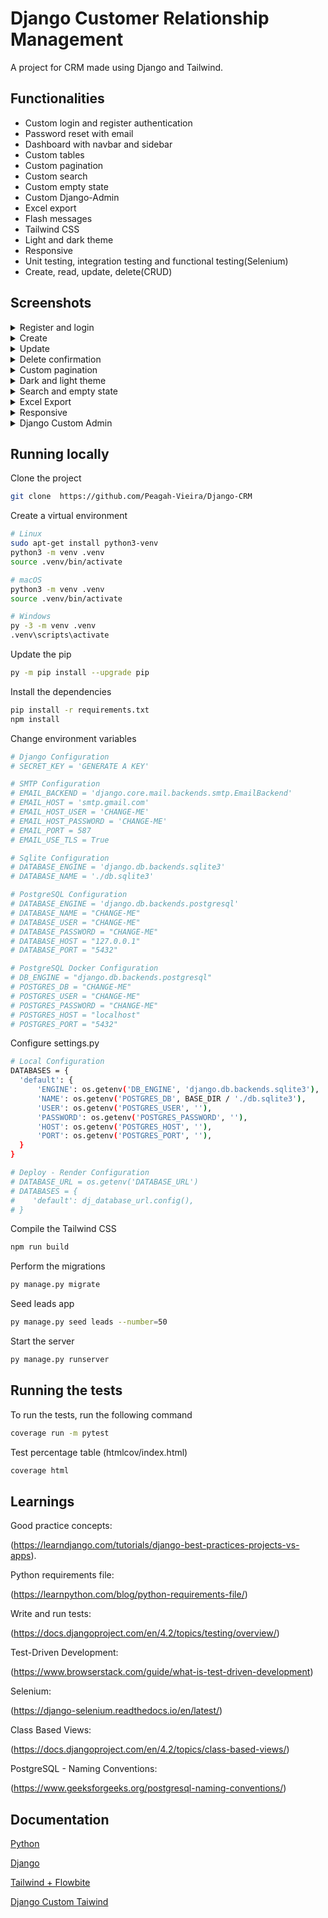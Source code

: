 # Django Customer Relationship Management

A project for CRM made using Django and Tailwind.

## Functionalities

- Custom login and register authentication
- Password reset with email 
- Dashboard with navbar and sidebar
- Custom tables
- Custom pagination
- Custom search
- Custom empty state
- Custom Django-Admin
- Excel export
- Flash messages
- Tailwind CSS
- Light and dark theme
- Responsive
- Unit testing, integration testing and functional testing(Selenium)
- Create, read, update, delete(CRUD)

## Screenshots

<details>
  <summary>Register and login</summary>

  ![Register_Login](https://github.com/Peagah-Vieira/Django-CRM/assets/105545343/d81ff8de-c579-4546-889b-d5b63afec74d)

</details>

<details>
  <summary>Create</summary>

  ![Create](https://github.com/Peagah-Vieira/Django-CRM/assets/105545343/6b9a2a65-4046-4dde-9734-079c536675b1)

</details>

<details>
  <summary>Update</summary>

  ![Update](https://github.com/Peagah-Vieira/Django-CRM/assets/105545343/03135f00-a153-45de-8f2d-40541bd2372b)

</details>

<details>
  <summary>Delete confirmation</summary>

  ![Delete](https://github.com/Peagah-Vieira/Django-CRM/assets/105545343/5406f43a-888c-4a9a-90ca-bd53eda2c632)

</details>

<details>
  <summary>Custom pagination</summary>

  ![Pagination](https://github.com/Peagah-Vieira/Django-CRM/assets/105545343/a832c505-0748-409d-8d41-ad810542d55f)

</details>

<details>
  <summary>Dark and light theme</summary>

  ![Theme_Switch](https://github.com/Peagah-Vieira/Django-CRM/assets/105545343/263b1a74-1293-4249-a97a-6b3a106ac56d)

</details>

<details>
  <summary>Search and empty state</summary>

  ![Search_Empty_State](https://github.com/Peagah-Vieira/Django-CRM/assets/105545343/63e186ff-de33-4597-8eac-6bb500ba506a)

</details>

<details>
  <summary>Excel Export</summary>

  ![Export](https://github.com/Peagah-Vieira/Django-CRM/assets/105545343/d3a645d4-493a-4981-a5b3-db82667f9a68)

</details>

<details>
  <summary>Responsive</summary>

  ![Responsive](https://github.com/Peagah-Vieira/Django-CRM/assets/105545343/3ea69c94-75a5-4f8e-a916-3487b101a0e1)

</details>

<details>
  <summary>Django Custom Admin</summary>

  ![Django-Admin](https://github.com/Peagah-Vieira/Django-CRM/assets/105545343/944a29ab-8c9e-4f3e-b31b-b259cc772046)

</details>

## Running locally

Clone the project

```bash
git clone  https://github.com/Peagah-Vieira/Django-CRM
```

Create a virtual environment

```bash
# Linux
sudo apt-get install python3-venv    
python3 -m venv .venv
source .venv/bin/activate

# macOS
python3 -m venv .venv
source .venv/bin/activate

# Windows
py -3 -m venv .venv
.venv\scripts\activate
```

Update the pip

```bash
py -m pip install --upgrade pip
```

Install the dependencies

```bash
pip install -r requirements.txt
npm install
```

Change environment variables

```bash
# Django Configuration
# SECRET_KEY = 'GENERATE A KEY'

# SMTP Configuration
# EMAIL_BACKEND = 'django.core.mail.backends.smtp.EmailBackend'
# EMAIL_HOST = 'smtp.gmail.com'
# EMAIL_HOST_USER = 'CHANGE-ME'
# EMAIL_HOST_PASSWORD = 'CHANGE-ME'
# EMAIL_PORT = 587
# EMAIL_USE_TLS = True

# Sqlite Configuration
# DATABASE_ENGINE = 'django.db.backends.sqlite3'
# DATABASE_NAME = './db.sqlite3'

# PostgreSQL Configuration
# DATABASE_ENGINE = 'django.db.backends.postgresql'
# DATABASE_NAME = "CHANGE-ME"
# DATABASE_USER = "CHANGE-ME"
# DATABASE_PASSWORD = "CHANGE-ME"
# DATABASE_HOST = "127.0.0.1"
# DATABASE_PORT = "5432"

# PostgreSQL Docker Configuration
# DB_ENGINE = "django.db.backends.postgresql"
# POSTGRES_DB = "CHANGE-ME"
# POSTGRES_USER = "CHANGE-ME"
# POSTGRES_PASSWORD = "CHANGE-ME"
# POSTGRES_HOST = "localhost"
# POSTGRES_PORT = "5432"
```

Configure settings.py

```bash
# Local Configuration
DATABASES = {
  'default': {
      'ENGINE': os.getenv('DB_ENGINE', 'django.db.backends.sqlite3'),
      'NAME': os.getenv('POSTGRES_DB', BASE_DIR / './db.sqlite3'),
      'USER': os.getenv('POSTGRES_USER', ''),
      'PASSWORD': os.getenv('POSTGRES_PASSWORD', ''),
      'HOST': os.getenv('POSTGRES_HOST', ''),
      'PORT': os.getenv('POSTGRES_PORT', ''),
  }
}

# Deploy - Render Configuration
# DATABASE_URL = os.getenv('DATABASE_URL')
# DATABASES = {
#    'default': dj_database_url.config(),
# }
```

Compile the Tailwind CSS

```bash
npm run build 
```

Perform the migrations

```bash
py manage.py migrate
```

Seed leads app

```bash
py manage.py seed leads --number=50
```

Start the server

```bash
py manage.py runserver
```

## Running the tests

To run the tests, run the following command

```bash
coverage run -m pytest 
```

Test percentage table (htmlcov/index.html)

```bash
coverage html
```

## Learnings

Good practice concepts:

(https://learndjango.com/tutorials/django-best-practices-projects-vs-apps).

Python requirements file:

(https://learnpython.com/blog/python-requirements-file/)

Write and run tests:

(https://docs.djangoproject.com/en/4.2/topics/testing/overview/)

Test-Driven Development:

(https://www.browserstack.com/guide/what-is-test-driven-development)

Selenium:

(https://django-selenium.readthedocs.io/en/latest/)

Class Based Views:

(https://docs.djangoproject.com/en/4.2/topics/class-based-views/)

PostgreSQL - Naming Conventions:

(https://www.geeksforgeeks.org/postgresql-naming-conventions/)

## Documentation

[Python](https://www.python.org)

[Django](https://www.djangoproject.com)

[Tailwind + Flowbite](https://flowbite.com/docs/getting-started/django/)

[Django Custom Taiwind](https://github.com/Aleksi44/django-admin-tailwind)
